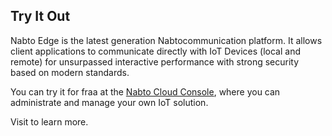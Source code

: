 ## Try It Out

Nabto Edge is the latest generation Nabtocommunication platform. It allows
client applications to communicate directly with IoT Devices (local and remote)
for unsurpassed interactive performance with strong security based on modern
standards.

You can try it for fraa at the [Nabto Cloud
Console](https://console.cloud.nabto.com), where you can administrate and manage
your own IoT solution.

Visit [](https://docs.nabto.com/developer.html) to learn more.
